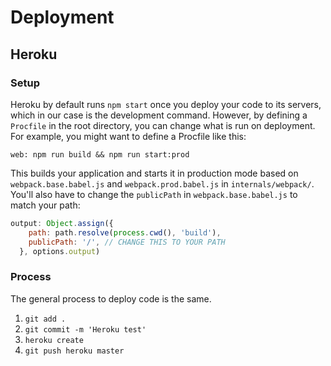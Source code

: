 # Deployment

## Heroku

### Setup

Heroku by default runs `npm start` once you deploy your code to its servers, which in our case is the development command. However, by defining a `Procfile` in the root directory, you can change what is run on deployment. For example, you might want to define a Procfile like this:

```
web: npm run build && npm run start:prod
```

This builds your application and starts it in production mode based on `webpack.base.babel.js` and `webpack.prod.babel.js` in `internals/webpack/`. You'll also have to change the `publicPath` in `webpack.base.babel.js` to match your path:

```Javascript
output: Object.assign({
    path: path.resolve(process.cwd(), 'build'),
    publicPath: '/', // CHANGE THIS TO YOUR PATH
  }, options.output)
```

### Process

The general process to deploy code is the same.

1. `git add .`
2. `git commit -m 'Heroku test'`
3. `heroku create`
4. `git push heroku master`
